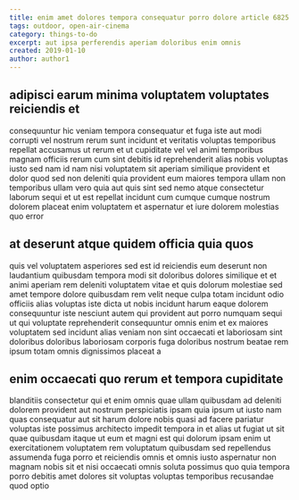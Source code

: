 ```yaml
---
title: enim amet dolores tempora consequatur porro dolore article 6825
tags: outdoor, open-air-cinema
category: things-to-do
excerpt: aut ipsa perferendis aperiam doloribus enim omnis
created: 2019-01-10
author: author1
---
```


## adipisci earum minima voluptatem voluptates reiciendis et

consequuntur hic veniam tempora consequatur et fuga iste aut modi corrupti vel nostrum rerum sunt incidunt et veritatis voluptas temporibus repellat accusamus ut rerum et ut cupiditate vel vel animi temporibus magnam officiis rerum cum sint debitis id reprehenderit alias nobis voluptas iusto sed nam id nam nisi voluptatem sit aperiam similique provident et dolor quod sed non deleniti quia provident eum maiores tempora ullam non temporibus ullam vero quia aut quis sint sed nemo atque consectetur laborum sequi et ut est repellat incidunt cum cumque cumque nostrum dolorem placeat enim voluptatem et aspernatur et iure dolorem molestias quo error

## at deserunt atque quidem officia quia quos

quis vel voluptatem asperiores sed est id reiciendis eum deserunt non laudantium quibusdam tempora modi sit doloribus dolores similique et et animi aperiam rem deleniti voluptatem vitae et quis dolorum molestiae sed amet tempore dolore quibusdam rem velit neque culpa totam incidunt odio officiis alias voluptas iste dicta ut nobis incidunt harum eaque dolorem consequuntur iste nesciunt autem qui provident aut porro numquam sequi ut qui voluptate reprehenderit consequuntur omnis enim et ex maiores voluptatem sed incidunt alias veniam non sint occaecati et laboriosam sint doloribus doloribus laboriosam corporis fuga doloribus nostrum beatae rem ipsum totam omnis dignissimos placeat a

## enim occaecati quo rerum et tempora cupiditate

blanditiis consectetur qui et enim omnis quae ullam quibusdam ad deleniti dolorem provident aut nostrum perspiciatis ipsam quia ipsum ut iusto nam quas consequatur aut sit harum dolore nobis quasi ad facere pariatur voluptas iste possimus architecto impedit tempora in et alias ut fugiat ut sit quae quibusdam itaque ut eum et magni est qui dolorum ipsam enim ut exercitationem voluptatem rem voluptatum quibusdam sed repellendus assumenda fuga porro et reiciendis omnis et omnis iusto aspernatur non magnam nobis sit et nisi occaecati omnis soluta possimus quo quia tempora porro debitis amet dolores sit voluptas voluptas temporibus recusandae quod optio
